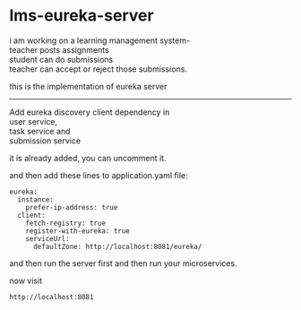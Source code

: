 # lms-eureka-server  

i am working on a learning management system-  
teacher posts assignments  
student can do submissions  
teacher can accept or reject those submissions.  

this is the implementation of eureka server  

------------------  

Add eureka discovery client dependency in  
user service,  
task service and  
submission service  

it is already added, you can uncomment it.  

and then add these lines to application.yaml file:  

```
eureka:
  instance:
    prefer-ip-address: true
  client:
    fetch-registry: true
    register-with-eureka: true
    serviceUrl:
      defaultZone: http://localhost:8081/eureka/

```

and then run the server first and then run your microservices.  

now visit  
```
http://localhost:8081
```
  
